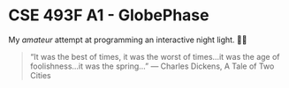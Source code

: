 # CSE 493F A1 - GlobePhase

My *amateur* attempt at programming an interactive night light. 🤷‍♂️

> “It was the best of times, it was the worst of times...it was the age of foolishness...it was the spring...” ― Charles Dickens, A Tale of Two Cities
